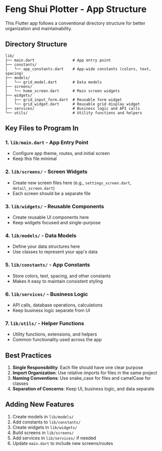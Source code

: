 # Feng Shui Plotter - App Structure

This Flutter app follows a conventional directory structure for better organization and maintainability.

## Directory Structure

```
lib/
├── main.dart                 # App entry point
├── constants/
│   └── app_constants.dart    # App-wide constants (colors, text, spacing)
├── models/
│   └── grid_model.dart       # Data models
├── screens/
│   └── home_screen.dart      # Main screen widgets
├── widgets/
│   ├── grid_input_form.dart  # Reusable form widget
│   └── grid_widget.dart      # Reusable grid display widget
├── services/                 # Business logic and API calls
└── utils/                    # Utility functions and helpers
```

## Key Files to Program In

### 1. **`lib/main.dart`** - App Entry Point
- Configure app theme, routes, and initial screen
- Keep this file minimal

### 2. **`lib/screens/`** - Screen Widgets
- Create new screen files here (e.g., `settings_screen.dart`, `detail_screen.dart`)
- Each screen should be a separate file

### 3. **`lib/widgets/`** - Reusable Components
- Create reusable UI components here
- Keep widgets focused and single-purpose

### 4. **`lib/models/`** - Data Models
- Define your data structures here
- Use classes to represent your app's data

### 5. **`lib/constants/`** - App Constants
- Store colors, text, spacing, and other constants
- Makes it easy to maintain consistent styling

### 6. **`lib/services/`** - Business Logic
- API calls, database operations, calculations
- Keep business logic separate from UI

### 7. **`lib/utils/`** - Helper Functions
- Utility functions, extensions, and helpers
- Common functionality used across the app

## Best Practices

1. **Single Responsibility**: Each file should have one clear purpose
2. **Import Organization**: Use relative imports for files in the same project
3. **Naming Conventions**: Use snake_case for files and camelCase for classes
4. **Separation of Concerns**: Keep UI, business logic, and data separate

## Adding New Features

1. Create models in `lib/models/`
2. Add constants to `lib/constants/`
3. Create widgets in `lib/widgets/`
4. Build screens in `lib/screens/`
5. Add services in `lib/services/` if needed
6. Update `main.dart` to include new screens/routes 